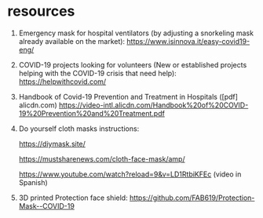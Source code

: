 # resources

1. Emergency mask for hospital ventilators (by adjusting a snorkeling mask already available on the market):
https://www.isinnova.it/easy-covid19-eng/

2. COVID-19 projects looking for volunteers (New or established projects helping with the COVID-19 crisis that need help):
https://helpwithcovid.com/

3. Handbook of Covid-19 Prevention and Treatment in Hospitals ([pdf] alicdn.com)
https://video-intl.alicdn.com/Handbook%20of%20COVID-19%20Prevention%20and%20Treatment.pdf

4. Do yourself cloth masks instructions:

    https://diymask.site/

    https://mustsharenews.com/cloth-face-mask/amp/

    https://www.youtube.com/watch?reload=9&v=LD1RtbiKFEc (video in Spanish)

5. 3D printed Protection face shield: 
https://github.com/FAB619/Protection-Mask--COVID-19
